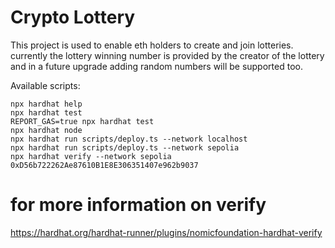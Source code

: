 # Crypto Lottery
This project is used to enable eth holders to create and join lotteries.
currently the lottery winning number is provided by the creator of the lottery and in a future upgrade
adding random numbers will be supported too.

Available scripts:
```shell
npx hardhat help
npx hardhat test
REPORT_GAS=true npx hardhat test
npx hardhat node
npx hardhat run scripts/deploy.ts --network localhost
npx hardhat run scripts/deploy.ts --network sepolia
npx hardhat verify --network sepolia 0xD56b722262Ae87610B1E8E306351407e962b9037
```

# for more information on verify
https://hardhat.org/hardhat-runner/plugins/nomicfoundation-hardhat-verify